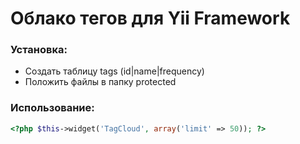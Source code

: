 Облако тегов для Yii Framework
============
### Установка: ###
* Создать таблицу tags (id|name|frequency)
* Положить файлы в папку protected

### Использование: ###
```php
<?php $this->widget('TagCloud', array('limit' => 50)); ?>
```